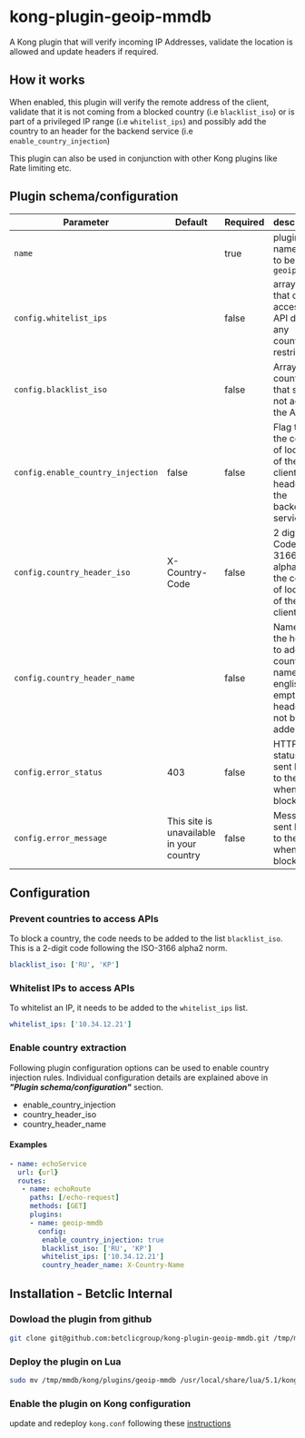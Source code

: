 # kong-plugin-geoip-mmdb

A Kong plugin that will verify incoming IP Addresses, validate the location is allowed and update headers if required.

## How it works
When enabled, this plugin will verify the remote address of the client, validate that it is not coming from a blocked country (i.e `blacklist_iso`) or is part of a privileged IP range (i.e `whitelist_ips`) and possibly add the country to an header for the backend service (i.e `enable_country_injection`) 

This plugin can also be used in conjunction with other Kong plugins like Rate limiting etc.

## Plugin schema/configuration
| Parameter | Default  | Required | description |
| --- | --- | --- | --- |
| `name` || true | plugin name, has to be `geoip-mmdb` |
| `config.whitelist_ips` |  | false | array of IPs that can access the API despite any country restriction |
| `config.blacklist_iso` |  | false | Array of countries that should not access the API |
| `config.enable_country_injection` | false | false | Flag to add the country of location of the client as an header to the backend service |
| `config.country_header_iso` | X-Country-Code | false | 2 digit Code (ISO-3166 alpha2) of the country of location of the client |
| `config.country_header_name` |  | false | Name of the header to add the country name (in english). If empty, this header will not be added|
| `config.error_status` | 403 | false | HTTP status code sent back to the client when blocked |
| `config.error_message` | This site is unavailable in your country | false | Message sent back to the client when blocked |

## Configuration

### Prevent countries to access APIs

To block a country, the code needs to be added to the list `blacklist_iso`. This is a 2-digit code following the ISO-3166 alpha2 norm.

```yaml
blacklist_iso: ['RU', 'KP']
```

### Whitelist IPs to access APIs

To whitelist an IP, it needs to be added to the `whitelist_ips` list.

```yaml
whitelist_ips: ['10.34.12.21']
```

### Enable country extraction

Following plugin configuration options can be used to enable country injection rules. Individual configuration details are explained above in __*"Plugin schema/configuration"*__ section.

* enable_country_injection
* country_header_iso
* country_header_name


#### Examples


```yaml
- name: echoService
  url: {url}
  routes:
   - name: echoRoute
     paths: [/echo-request]
     methods: [GET]
     plugins:
     - name: geoip-mmdb
       config:
        enable_country_injection: true
        blacklist_iso: ['RU', 'KP']
        whitelist_ips: ['10.34.12.21']
        country_header_name: X-Country-Name
```

## Installation - Betclic Internal


### Dowload the plugin from github
```bash
git clone git@github.com:betclicgroup/kong-plugin-geoip-mmdb.git /tmp/mmdb
```

### Deploy the plugin on Lua
```bash
sudo mv /tmp/mmdb/kong/plugins/geoip-mmdb /usr/local/share/lua/5.1/kong/plugins/geoip-mmdb
```

### Enable the plugin on Kong configuration

update and redeploy `kong.conf` following these [instructions](https://github.com/betclicgroup/kong-configuration-front/tree/master/application#plugin-installations)
